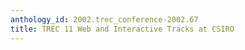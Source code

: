 ```yaml
---
anthology_id: 2002.trec_conference-2002.67
title: TREC 11 Web and Interactive Tracks at CSIRO
---
```


